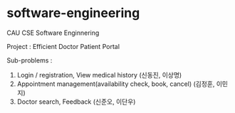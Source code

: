 # software-engineering
CAU CSE Software Enginnering

Project : Efficient Doctor Patient Portal 

Sub-problems :
1. Login / registration, View medical history (신동진, 이상명)
2. Appointment management(availability check, book, cancel) (김정훈, 이민지)
3. Doctor search, Feedback (신준오, 이단우)
